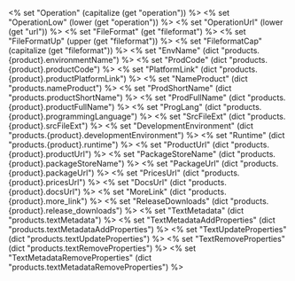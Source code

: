 <% set "Operation" (capitalize (get "operation")) %>
<% set "OperationLow" (lower (get "operation")) %>
<% set "OperationUrl" (lower (get "url")) %>
<% set "FileFormat" (get "fileformat") %>
<% set "FileFormatUp" (upper (get "fileformat")) %>
<% set "FileformatCap" (capitalize (get "fileformat")) %>
<% set "EnvName" (dict "products.{product}.environmentName") %>
<% set "ProdCode" (dict "products.{product}.productCode") %>
<% set "PlatformLink" (dict "products.{product}.productPlatformLink") %>
<% set "NameProduct" (dict "products.nameProduct") %>
<% set "ProdShortName" (dict "products.productShortName") %>
<% set "ProdFullName" (dict "products.{product}.productFullName") %>
<% set "ProgLang" (dict "products.{product}.programmingLanguage") %>
<% set "SrcFileExt" (dict "products.{product}.srcFileExt") %>
<% set "DevelopmentEnvironment" (dict "products.{product}.developmentEnvironment") %>
<% set "Runtime" (dict "products.{product}.runtime") %>
<% set "ProductUrl" (dict "products.{product}.productUrl") %>
<% set "PackageStoreName" (dict "products.{product}.packageStoreName") %>
<% set "PackageUrl" (dict "products.{product}.packageUrl") %>
<% set "PricesUrl" (dict "products.{product}.pricesUrl") %>
<% set "DocsUrl" (dict "products.{product}.docsUrl") %>
<% set "MoreLink" (dict "products.{product}.more_link") %>
<% set "ReleaseDownloads" (dict "products.{product}.release_downloads") %>
<% set "TextMetadata" (dict "products.textMetadata") %>
<% set "TextMetadataAddProperties" (dict "products.textMetadataAddProperties") %>
<% set "TextUpdateProperties" (dict "products.textUpdateProperties") %>
<% set "TextRemoveProperties" (dict "products.textRemoveProperties") %>
<% set "TextMetadataRemoveProperties" (dict "products.textMetadataRemoveProperties") %>



